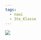 ```yaml
---
tags:
  - nawi
  - 3te_Klasse
---
```

![](DNA-Baustein%20(Nucleoid)%2017-02-2025-48.excalidraw.svg)
